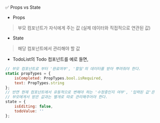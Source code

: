 ✅ Props vs State
* Props
> 부모 컴포넌트가 자식에게 주는 값
> (실제 데이터와 직접적으로 연관된 값)
* State
> 해당 컴포넌트에서 관리해야 할 값
* TodoList의 Todo 컴포넌트를 예로 들면,
```javascript
// 부모 컴포넌트로 부터 '완료여부', '할일'의 데이터를 받아 뿌려줘야 한다.
static propTypes = {    
    isCompleted: PropTypes.bool.isRequired,
    text: PropTypes.string
};
// 반면 현재 컴포넌트에서 유동적으로 변해야 하는 '수정중인지 여부', '입력된 값'은 
// 부모에게서 받은 값과는 별개로 따로 관리해주어야 한다.
state = {
    isEditing: false,
    todoValue: ''
};
```
